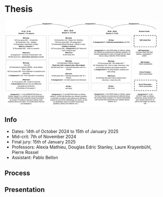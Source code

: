 # Thesis

![image](plan.png)

## Info

- Dates: 14th of October 2024 to 15th of January 2025
- Mid-crit: 7th of November 2024
- Final jury: 15th of January 2025
- Professors: Alexia Mathieu, Douglas Edric Stanley, Laure Krayenbühl, Pierre Rossel
- Assistant: Pablo Bellon

## Process

<!-- 1. [2024-10-15](./process/2024-10-15/readme.md) -->

## Presentation

<!-- 1.  -->
